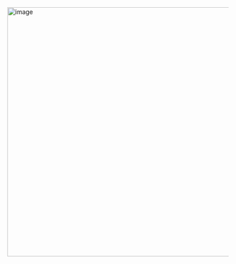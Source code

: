 <img width="568" alt="image" src="https://user-images.githubusercontent.com/37501487/205396259-bb8727cd-911b-4bee-a94e-4b3893ee22f9.png">
